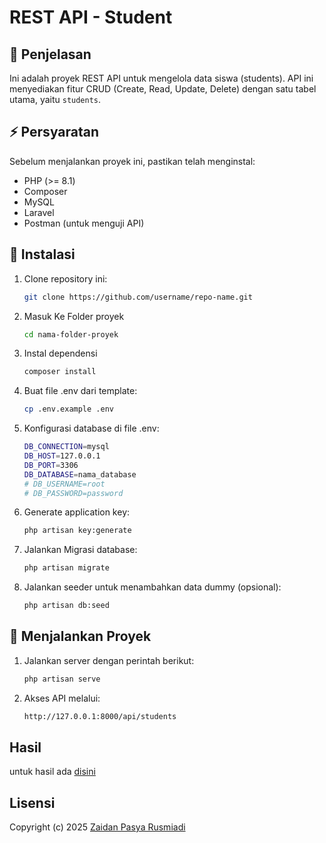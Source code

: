 # REST API - Student 

## 📌 Penjelasan
Ini adalah proyek REST API untuk mengelola data siswa (students). API ini menyediakan fitur CRUD (Create, Read, Update, Delete) dengan satu tabel utama, yaitu `students`.

## ⚡ Persyaratan
Sebelum menjalankan proyek ini, pastikan telah menginstal:
- PHP (>= 8.1)
- Composer
- MySQL 
- Laravel   
- Postman (untuk menguji API)

## 🚀 Instalasi
1. Clone repository ini:
   ```sh
   git clone https://github.com/username/repo-name.git
2. Masuk Ke Folder proyek
   ```sh
   cd nama-folder-proyek
3. Instal dependensi
   ```sh
   composer install
4. Buat file .env dari template:
   ```sh
   cp .env.example .env
5. Konfigurasi database di file .env:
   ```sh
   DB_CONNECTION=mysql
   DB_HOST=127.0.0.1
   DB_PORT=3306
   DB_DATABASE=nama_database
   # DB_USERNAME=root
   # DB_PASSWORD=password
6. Generate application key:
   ```sh
   php artisan key:generate
7. Jalankan Migrasi database:
   ```sh
   php artisan migrate
8. Jalankan seeder untuk menambahkan data dummy (opsional):
   ```sh
   php artisan db:seed
   
## 🏃 Menjalankan Proyek
1. Jalankan server dengan perintah berikut:
   ```sh
   php artisan serve

2. Akses API melalui:
   ```sh 
   http://127.0.0.1:8000/api/students

## Hasil
untuk hasil ada [disini](https://docs.google.com/presentation/d/1oTaUlKiesk1BdTmjDfZZoXnTJLG4c6hOzd1WACkoXBI/edit?usp=sharing)
## Lisensi
Copyright (c) 2025 [Zaidan Pasya Rusmiadi](https://www.instagram.com/zai.p_/profilecard/)
